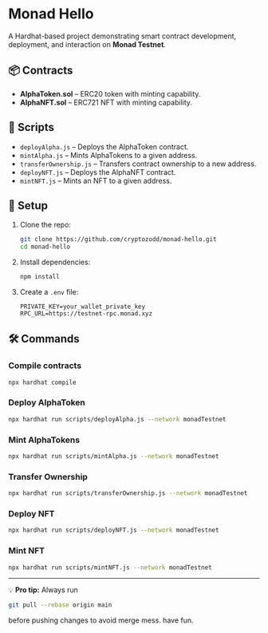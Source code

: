 # Monad Hello

A Hardhat-based project demonstrating smart contract development, deployment, and interaction on **Monad Testnet**.

## 📦 Contracts
- **AlphaToken.sol** – ERC20 token with minting capability.
- **AlphaNFT.sol** – ERC721 NFT with minting capability.

## 📜 Scripts
- `deployAlpha.js` – Deploys the AlphaToken contract.
- `mintAlpha.js` – Mints AlphaTokens to a given address.
- `transferOwnership.js` – Transfers contract ownership to a new address.
- `deployNFT.js` – Deploys the AlphaNFT contract.
- `mintNFT.js` – Mints an NFT to a given address.

## 🚀 Setup
1. Clone the repo:
   ```bash
   git clone https://github.com/cryptozodd/monad-hello.git
   cd monad-hello
   ```
2. Install dependencies:
   ```bash
   npm install
   ```
3. Create a `.env` file:
   ```env
   PRIVATE_KEY=your_wallet_private_key
   RPC_URL=https://testnet-rpc.monad.xyz
   ```

## 🛠 Commands

### Compile contracts
```bash
npx hardhat compile
```

### Deploy AlphaToken
```bash
npx hardhat run scripts/deployAlpha.js --network monadTestnet
```

### Mint AlphaTokens
```bash
npx hardhat run scripts/mintAlpha.js --network monadTestnet
```

### Transfer Ownership
```bash
npx hardhat run scripts/transferOwnership.js --network monadTestnet
```

### Deploy NFT
```bash
npx hardhat run scripts/deployNFT.js --network monadTestnet
```

### Mint NFT
```bash
npx hardhat run scripts/mintNFT.js --network monadTestnet
```

---

💡 **Pro tip:** Always run  
```bash
git pull --rebase origin main
```
before pushing changes to avoid merge mess.
have fun.

